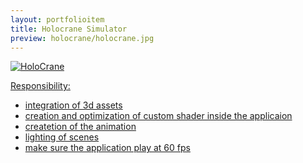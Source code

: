 ```yaml
---
layout: portfolioitem
title: Holocrane Simulator
preview: holocrane/holocrane.jpg
---
```

<!--more-->

<a href="http://www.holoforge.io/work/holoforge-industrial-training"><img src="{{ site.baseurl }}/assets/portfolio/holocrane/holocrane.jpg" alt="HoloCrane" style="width: auto;"/>

Responsibility:

- integration of 3d assets
- creation and optimization of custom shader inside the applicaion
- createtion of the animation 
- lighting of scenes
- make sure the application play at 60 fps 